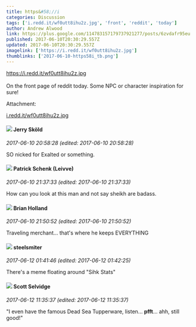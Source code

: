 ```yaml
---
title: https&#58;//i
categories: Discussion
tags: ['i.redd.it/wf0utt8ihu2z.jpg', 'front', 'reddit', 'today']
author: Andrew Alwood
link: https://plus.google.com/114783157179737921277/posts/6zvdafr95eu
published: 2017-06-10T20:30:29.557Z
updated: 2017-06-10T20:30:29.557Z
imagelink: ['https://i.redd.it/wf0utt8ihu2z.jpg']
thumblinks: ['2017-06-10-https58i_tb.png']
---
```


<a href="https://i.redd.it/wf0utt8ihu2z.jpg" class="ot-anchor">https://i.redd.it/wf0utt8ihu2z.jpg</a><br /><br />On the front page of reddit today. Some NPC or character inspiration for sure!


Attachment:

<a href='https://i.redd.it/wf0utt8ihu2z.jpg'>i.redd.it/wf0utt8ihu2z.jpg</a>


<div id='comment z13vjxmroufzgnvl322ptx3jrra1ef2bw04'>
  <h4><img src='{{site.baseurl}}//images/avatars/102790045751101620533_photo.jpg'> Jerry Sköld</h4>
      <p><cite>2017-06-10 20:58:28 (edited: 2017-06-10 20:58:28)</cite></p>
        <p>SO nicked for Exalted or something.</p>
</div>
        

<div id='comment z13vjxmroufzgnvl322ptx3jrra1ef2bw04'>
  <h4><img src='{{site.baseurl}}//images/avatars/117601525779363207299_photo.jpg'> Patrick Schenk (Leivve)</h4>
      <p><cite>2017-06-10 21:37:33 (edited: 2017-06-10 21:37:33)</cite></p>
        <p>How can you look at this man and not say sheikh are badass.</p>
</div>
        

<div id='comment z13vjxmroufzgnvl322ptx3jrra1ef2bw04'>
  <h4><img src='{{site.baseurl}}//images/avatars/101824580455031797035_photo.jpg'> Brian Holland</h4>
      <p><cite>2017-06-10 21:50:52 (edited: 2017-06-10 21:50:52)</cite></p>
        <p>Traveling merchant... that&#39;s where he keeps EVERYTHING</p>
</div>
        

<div id='comment z13vjxmroufzgnvl322ptx3jrra1ef2bw04'>
  <h4><img src='{{site.baseurl}}//images/avatars/101028729381529501752_photo.jpg'> steelsmiter</h4>
      <p><cite>2017-06-12 01:41:46 (edited: 2017-06-12 01:42:25)</cite></p>
        <p>There&#39;s a meme floating around &quot;Sihk Stats&quot;</p>
</div>
        

<div id='comment z13vjxmroufzgnvl322ptx3jrra1ef2bw04'>
  <h4><img src='{{site.baseurl}}//images/avatars/102860402526090415450_photo.jpg'> Scott Selvidge</h4>
      <p><cite>2017-06-12 11:35:37 (edited: 2017-06-12 11:35:37)</cite></p>
        <p>&quot;I even have the famous Dead Sea Tupperware, listen... <b>pfft</b>... ahh, still good!&quot;</p>
</div>
        